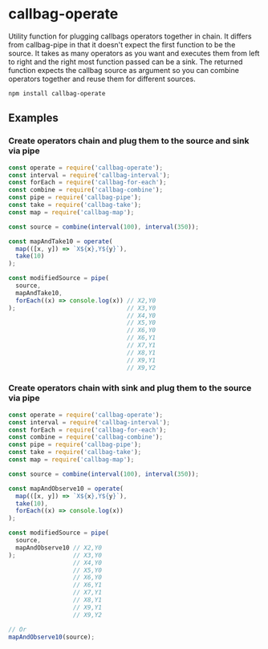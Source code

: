 # callbag-operate

Utility function for plugging callbags operators together in chain.
It differs from callbag-pipe in that it doesn't expect the first
function to be the source.
It takes as many operators as you want and executes them from
left to right and the right most function passed can be a sink.
The returned function expects the callbag source as argument so you can
combine operators together and reuse them for different sources.

`npm install callbag-operate`

## Examples

### Create operators chain and plug them to the source and sink via pipe
```js
const operate = require('callbag-operate');
const interval = require('callbag-interval');
const forEach = require('callbag-for-each');
const combine = require('callbag-combine');
const pipe = require('callbag-pipe');
const take = require('callbag-take');
const map = require('callbag-map');

const source = combine(interval(100), interval(350));

const mapAndTake10 = operate(
  map(([x, y]) => `X${x},Y${y}`),
  take(10)
);

const modifiedSource = pipe(
  source,
  mapAndTake10,
  forEach((x) => console.log(x)) // X2,Y0
);                               // X3,Y0
                                 // X4,Y0
                                 // X5,Y0
                                 // X6,Y0
                                 // X6,Y1
                                 // X7,Y1
                                 // X8,Y1
                                 // X9,Y1
                                 // X9,Y2
```

### Create operators chain with sink and plug them to the source via pipe
```js
const operate = require('callbag-operate');
const interval = require('callbag-interval');
const forEach = require('callbag-for-each');
const combine = require('callbag-combine');
const pipe = require('callbag-pipe');
const take = require('callbag-take');
const map = require('callbag-map');

const source = combine(interval(100), interval(350));

const mapAndObserve10 = operate(
  map(([x, y]) => `X${x},Y${y}`),
  take(10),
  forEach((x) => console.log(x))
);

const modifiedSource = pipe(
  source,
  mapAndObserve10 // X2,Y0
);                // X3,Y0
                  // X4,Y0
                  // X5,Y0
                  // X6,Y0
                  // X6,Y1
                  // X7,Y1
                  // X8,Y1
                  // X9,Y1
                  // X9,Y2

// Or
mapAndObserve10(source);
```
